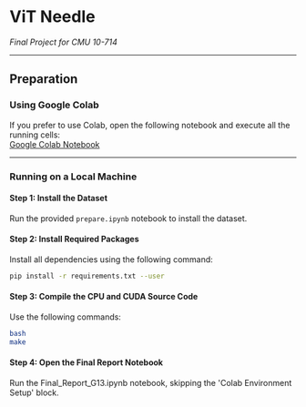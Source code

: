 # ViT Needle
*Final Project for CMU 10-714*

---

## Preparation

### Using Google Colab  
If you prefer to use Colab, open the following notebook and execute all the running cells:  
[Google Colab Notebook](https://colab.research.google.com/drive/1nWo5DG7cT4IPS5I95RPaYjLqWUj-88T_)

---

### Running on a Local Machine  

#### Step 1: Install the Dataset  
Run the provided `prepare.ipynb` notebook to install the dataset.  

#### Step 2: Install Required Packages  
Install all dependencies using the following command:  

```bash
pip install -r requirements.txt --user
```

#### Step 3: Compile the CPU and CUDA Source Code
Use the following commands:

```bash
bash
make
```

#### Step 4: Open the Final Report Notebook
Run the Final_Report_G13.ipynb notebook, skipping the 'Colab Environment Setup' block.
